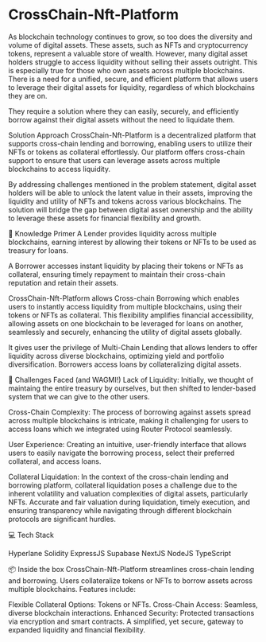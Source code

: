 # CrossChain-Nft-Platform

As blockchain technology continues to grow, so too does the diversity and volume of digital assets. These assets, such as NFTs and cryptocurrency tokens, represent a valuable store of wealth. However, many digital asset holders struggle to access liquidity without selling their assets outright. This is especially true for those who own assets across multiple blockchains. There is a need for a unified, secure, and efficient platform that allows users to leverage their digital assets for liquidity, regardless of which blockchains they are on.


They require a solution where they can easily, securely, and efficiently borrow against their digital assets without the need to liquidate them.

 Solution Approach
CrossChain-Nft-Platform is a decentralized platform that supports cross-chain lending and borrowing, enabling users to utilize their NFTs or tokens as collateral effortlessly. Our platform offers cross-chain support to ensure that users can leverage assets across multiple blockchains to access liquidity.

By addressing challenges mentioned in the problem statement, digital asset holders will be able to unlock the latent value in their assets, improving the liquidity and utility of NFTs and tokens across various blockchains. The solution will bridge the gap between digital asset ownership and the ability to leverage these assets for financial flexibility and growth.

🧠 Knowledge Primer
A Lender provides liquidity across multiple blockchains, earning interest by allowing their tokens or NFTs to be used as treasury for loans.

A Borrower accesses instant liquidity by placing their tokens or NFTs as collateral, ensuring timely repayment to maintain their cross-chain reputation and retain their assets.

CrossChain-Nft-Platform allows Cross-chain Borrowing which enables users to instantly access liquidity from multiple blockchains, using their tokens or NFTs as collateral. This flexibility amplifies financial accessibility, allowing assets on one blockchain to be leveraged for loans on another, seamlessly and securely, enhancing the utility of digital assets globally.

It gives user the privilege of Multi-Chain Lending that allows lenders to offer liquidity across diverse blockchains, optimizing yield and portfolio diversification. Borrowers access loans by collateralizing digital assets.

💪 Challenges Faced (and WAGMI!)
Lack of Liquidity: Initially, we thought of maintaing the entire treasury by ourselves, but then shifted to lender-based system that we can give to the other users.

Cross-Chain Complexity: The process of borrowing against assets spread across multiple blockchains is intricate, making it challenging for users to access loans which we integrated using Router Protocol seamlessly.

User Experience: Creating an intuitive, user-friendly interface that allows users to easily navigate the borrowing process, select their preferred collateral, and access loans.

Collateral Liquidation: In the context of the cross-chain lending and borrowing platform, collateral liquidation poses a challenge due to the inherent volatility and valuation complexities of digital assets, particularly NFTs. Accurate and fair valuation during liquidation, timely execution, and ensuring transparency while navigating through different blockchain protocols are significant hurdles.

💻 Tech Stack

Hyperlane
Solidity 
ExpressJS
Supabase
NextJS
NodeJS
TypeScript

📦 Inside the box
CrossChain-Nft-Platform streamlines cross-chain lending and borrowing. Users collateralize tokens or NFTs to borrow assets across multiple blockchains. Features include:

Flexible Collateral Options: Tokens or NFTs.
Cross-Chain Access: Seamless, diverse blockchain interactions.
Enhanced Security: Protected transactions via encryption and smart contracts.
A simplified, yet secure, gateway to expanded liquidity and financial flexibility.

